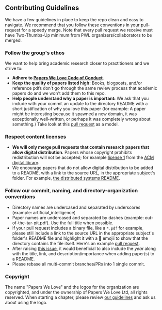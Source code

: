 ## Contributing Guidelines

We have a few guidelines in place to keep the repo clean and easy to navigate. We recommend that you follow these conventions in your pull-request for a speedy merge. Note that every pull request we receive must have Two-Thumbs-Up minimum from PWL organizers/collaborators to be merged.

### Follow the group's ethos

We want to help bring academic research closer to practitioners and we strive to:
* **Adhere to [Papers We Love Code of Conduct](https://github.com/papers-we-love/papers-we-love/blob/master/CODE_OF_CONDUCT.md)**.
* **Keep the quality of papers listed high:** Books, blogposts, and/or reference pdfs don't go through the same review process that academic papers do and we won't add them to this repo.
* **Help people understand why a paper is important:** We ask that you include with your commit an update to the directory README with a short justification of why you love this paper (for example: A paper might be interesting because it spawned a new domain, it was exceptionally well-written, or perhaps it was completely wrong about something.) Take look at this [pull request](https://github.com/papers-we-love/papers-we-love/pull/282/files) as a model.

### Respect content licenses

* **We will only merge pull requests that contain research papers that allow digital distribution.** Papers whose copyright prohibits redistribution will not be accepted; for example [license 1](http://www.acm.org/publications/policies/copyright-policy-v1) from the [ACM digital library](http://www.acm.org/publications/policies/copyright_policy).
* We encourage papers that do not allow digital distribution to be added to a README, with a link to the source URL, in the appropriate subject's folder. For example, [the distributed systems README](https://github.com/papers-we-love/papers-we-love/blob/master/distributed_systems/README.md).

### Follow our commit, naming, and directory-organization conventions

* Directory names are undercased and separated by underscores (example: artificial_intelligence)
* Paper names are undercased and separated by dashes (example: out-of-the-tar-pit.pdf). Use the full title when possible.
* If your pull request includes a binary file, like a `*.pdf` for example, please still include a link to the source URL in the appropriate subject's folder's README file and highlight it with a :scroll: emojii to show that the directory contains the file itself. Here's an example [pull request](https://github.com/papers-we-love/papers-we-love/pull/366/files).
* After raising [this issue](https://github.com/papers-we-love/papers-we-love/issues/290), it would beneficial to also include the *year* along with the title, link, and description/importance when adding paper(s) to a README.
* Please rebase all multi-commit branches/PRs into 1 single commit.

### Copyright

The name "Papers We Love" and the logos for the organization are copyrighted, and under the ownership of Papers We Love Ltd, all rights reserved. When starting a chapter, please review [our guidelines](https://github.com/papers-we-love/papers-we-love/wiki/Creating-a-PWL-chapter) and ask us about using the logo.
